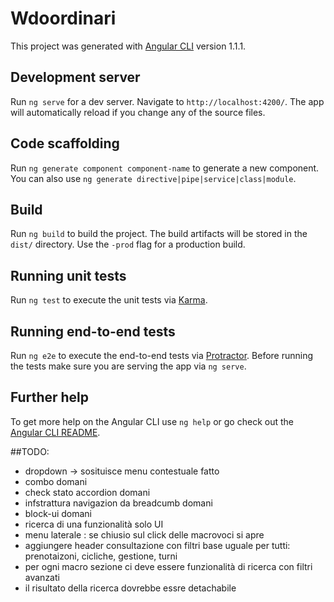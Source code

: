 # Wdoordinari

This project was generated with [Angular CLI](https://github.com/angular/angular-cli) version 1.1.1.

## Development server

Run `ng serve` for a dev server. Navigate to `http://localhost:4200/`. The app will automatically reload if you change any of the source files.

## Code scaffolding

Run `ng generate component component-name` to generate a new component. You can also use `ng generate directive|pipe|service|class|module`.

## Build

Run `ng build` to build the project. The build artifacts will be stored in the `dist/` directory. Use the `-prod` flag for a production build.

## Running unit tests

Run `ng test` to execute the unit tests via [Karma](https://karma-runner.github.io).

## Running end-to-end tests

Run `ng e2e` to execute the end-to-end tests via [Protractor](http://www.protractortest.org/).
Before running the tests make sure you are serving the app via `ng serve`.

## Further help

To get more help on the Angular CLI use `ng help` or go check out the [Angular CLI README](https://github.com/angular/angular-cli/blob/master/README.md).


##TODO:
  - dropdown -> sosituisce menu contestuale fatto
  - combo domani
  - check stato accordion  domani
  - infstrattura navigazion da breadcumb domani
  - block-ui domani
  - ricerca di una funzionalità solo UI
  - menu laterale : se chiusio sul click delle macrovoci si apre
  - aggiungere header consultazione con filtri base uguale per tutti: prenotaizoni, cicliche, gestione, turni
  - per ogni macro sezione ci deve essere funzionalità di ricerca con filtri avanzati
  - il risultato della ricerca dovrebbe essre detachabile